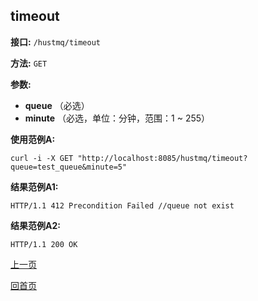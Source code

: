 ## timeout ##

**接口:** `/hustmq/timeout`

**方法:** `GET`

**参数:** 

*  **queue** （必选）  
*  **minute** （必选，单位：分钟，范围：1 ~ 255）

**使用范例A:**

    curl -i -X GET "http://localhost:8085/hustmq/timeout?queue=test_queue&minute=5"

**结果范例A1:**

	HTTP/1.1 412 Precondition Failed //queue not exist

**结果范例A2:**

	HTTP/1.1 200 OK

[上一页](../hustmq.md)

[回首页](../../index.md)